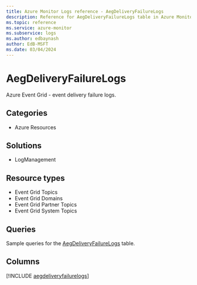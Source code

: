 ```yaml
---
title: Azure Monitor Logs reference - AegDeliveryFailureLogs
description: Reference for AegDeliveryFailureLogs table in Azure Monitor Logs.
ms.topic: reference
ms.service: azure-monitor
ms.subservice: logs
ms.author: edbaynash
author: EdB-MSFT
ms.date: 03/04/2024
---
```


# AegDeliveryFailureLogs

Azure Event Grid - event delivery failure logs.


## Categories

- Azure Resources

## Solutions

- LogManagement

## Resource types

- Event Grid Topics
- Event Grid Domains
- Event Grid Partner Topics
- Event Grid System Topics

## Queries

 Sample queries for the [AegDeliveryFailureLogs](/azure/azure-monitor/reference/queries/aegdeliveryfailurelogs) table.


## Columns
  
[!INCLUDE [aegdeliveryfailurelogs](.././tables/includes/aegdeliveryfailurelogs-include.md)]
